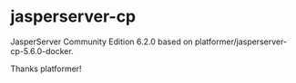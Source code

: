 # jasperserver-cp
JasperServer Community Edition 6.2.0 based on platformer/jasperserver-cp-5.6.0-docker.

Thanks platformer!
